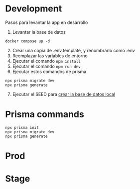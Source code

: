 # Development

Pasos para levantar la app en desarrollo

1. Levantar la base de datos

```
docker compose up -d
```

2. Crear una copia de .env.template, y renombrarlo como .env
3. Reemplazar las variables de entorno
4. Ejecutar el comando ``` npm install ```
5. Ejecutar el comando ``` npm run dev ```
6. Ejecutar estos comandos de prisma
```
npx prisma migrate dev
npx prisma generate

```
7. Ejecutar el SEED para [crear la base de datos local](localhost:3000/api/seed)

# Prisma commands
```
npx prisma init
npx prisma migrate dev
npx prisma generate
```


# Prod

# Stage
